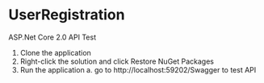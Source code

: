 # UserRegistration
ASP.Net Core 2.0 API Test

1. Clone the application
2. Right-click the solution and click Restore NuGet Packages
3. Run the application 
  a. go to http://localhost:59202/Swagger to test API
